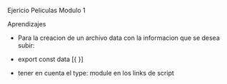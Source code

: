 Ejericio Peliculas Modulo 1

Aprendizajes

-  Para la creacion de un archivo data con la informacion que se desea subir: 
-  export const data [{  }]

- tener en cuenta el type: module en los links de script
